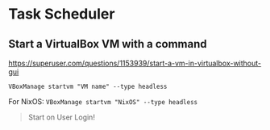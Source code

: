# Task Scheduler

## Start a VirtualBox VM with a command

<https://superuser.com/questions/1153939/start-a-vm-in-virtualbox-without-gui>

`VBoxManage startvm "VM name" --type headless`

For NixOS: `VBoxManage startvm "NixOS" --type headless`

> Start on User Login!
